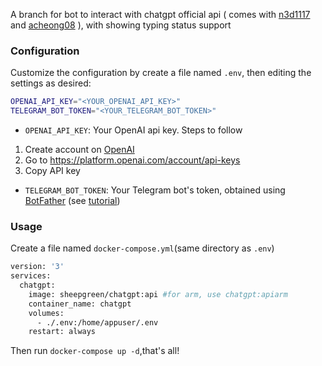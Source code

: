 A branch for bot to interact with chatgpt official api ( comes with [n3d1117](https://github.com/n3d1117/chatgpt-telegram-bot) and [acheong08](https://github.com/acheong08/ChatGPT) ), with showing typing status support
### Configuration
Customize the configuration by create a file named `.env`, then editing the settings as desired:
```bash
OPENAI_API_KEY="<YOUR_OPENAI_API_KEY>"
TELEGRAM_BOT_TOKEN="<YOUR_TELEGRAM_BOT_TOKEN>"
```
* `OPENAI_API_KEY`: Your OpenAI api key. Steps to follow
1. Create account on [OpenAI](https://platform.openai.com/)
2. Go to https://platform.openai.com/account/api-keys
3. Copy API key
* `TELEGRAM_BOT_TOKEN`: Your Telegram bot's token, obtained using [BotFather](http://t.me/botfather) (see [tutorial](https://core.telegram.org/bots/tutorial#obtain-your-bot-token))

### Usage
Create a file named `docker-compose.yml`(same directory as `.env`)
```bash
version: '3'
services:
  chatgpt:
    image: sheepgreen/chatgpt:api #for arm, use chatgpt:apiarm
    container_name: chatgpt
    volumes:
      - ./.env:/home/appuser/.env
    restart: always
```
Then run `docker-compose up -d`,that's all!
